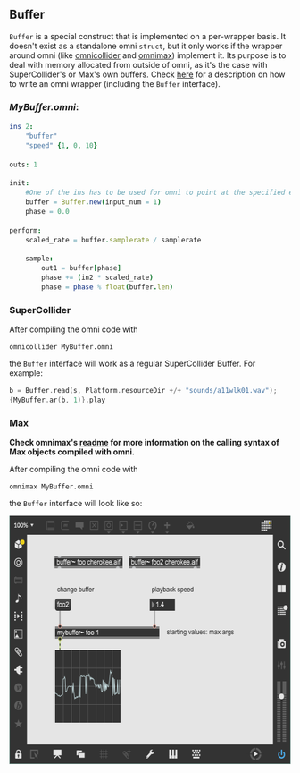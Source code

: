 ## Buffer

`Buffer` is a special construct that is implemented on a per-wrapper basis. It doesn't exist as a standalone omni `struct`, but it only works if the wrapper around omni (like [omnicollider](https://github.com/vitreo12/omnicollider) and [omnimax](https://github.com/vitreo12/omnimax)) implement it. Its purpose is to deal with memory allocated from outside of omni, as it's the case with SuperCollider's or Max's own buffers. Check [here](11_writing_wrappers.md) for a description on how to write an omni wrapper (including the `Buffer` interface).

### *MyBuffer.omni*:
```nim
ins 2:
    "buffer"
    "speed" {1, 0, 10}

outs: 1

init:
    #One of the ins has to be used for omni to point at the specified external buffer.
    buffer = Buffer.new(input_num = 1)
    phase = 0.0

perform:
    scaled_rate = buffer.samplerate / samplerate
    
    sample:
        out1 = buffer[phase]
        phase += (in2 * scaled_rate)
        phase = phase % float(buffer.len)
```

### SuperCollider
After compiling the omni code with

    omnicollider MyBuffer.omni

the `Buffer` interface will work as a regular SuperCollider Buffer. For example:

```c++
b = Buffer.read(s, Platform.resourceDir +/+ "sounds/a11wlk01.wav");
{MyBuffer.ar(b, 1)}.play
```

### Max

**Check omnimax's [readme](https://github.com/vitreo12/omnimax) for more information on the calling syntax of Max objects compiled with omni.**

After compiling the omni code with

    omnimax MyBuffer.omni

the `Buffer` interface will look like so:

<p align="left">
  <img width="559" height="444" src="max_buffer.png">
</p>